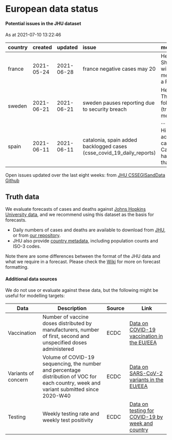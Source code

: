 European data status
================

#### Potential issues in the JHU dataset

As at 2021-07-10 13:22:46

| country | created    | updated    | issue                                                                     | message                                            | url                                                      |
| :------ | :--------- | :--------- | :------------------------------------------------------------------------ | :------------------------------------------------- | :------------------------------------------------------- |
| france  | 2021-05-24 | 2021-06-28 | france negative cases may 20                                              | Hello all, Shortly, we will be merging in a PR th… | <https://github.com/CSSEGISandData/COVID-19/issues/4125> |
| sweden  | 2021-06-21 | 2021-06-21 | sweden pauses reporting due to security breach                            | Hello all, The following (translated) message is … | <https://github.com/CSSEGISandData/COVID-19/issues/4264> |
| spain   | 2021-06-11 | 2021-06-11 | catalonia, spain added backlogged cases (csse\_covid\_19\_daily\_reports) | Hi all, active cases in Catalonia have more than … | <https://github.com/CSSEGISandData/COVID-19/issues/4219> |

Open issues updated over the last eight weeks: from [JHU CSSEGISandData
Github](https://github.com/CSSEGISandData/COVID-19/)

## Truth data

We evaluate forecasts of cases and deaths against [Johns Hopkins
University data](https://github.com/CSSEGISandData/COVID-19), and we
recommend using this dataset as the basis for forecasts.

  - Daily numbers of cases and deaths are available to download from
    [JHU](https://github.com/CSSEGISandData/COVID-19/tree/master/csse_covid_19_data/csse_covid_19_time_series),
    or from [our
    repository](https://github.com/epiforecasts/covid19-forecast-hub-europe/data-truth).
  - JHU also provide [country
    metadata](https://github.com/CSSEGISandData/COVID-19/blob/master/csse_covid_19_data/UID_ISO_FIPS_LookUp_Table.csv),
    including population counts and ISO-3 codes.

Note there are some differences between the format of the JHU data and
what we require in a forecast. Please check the
[Wiki](https://github.com/epiforecasts/covid19-forecast-hub-europe/wiki/Targets-and-horizons#truth-data)
for more on forecast formatting.

#### Additional data sources

We do not use or evaluate against these data, but the following might be
useful for modelling targets:

| Data                | Description                                                                                                                              | Source | Link                                                                                                                            |
| ------------------- | ---------------------------------------------------------------------------------------------------------------------------------------- | ------ | ------------------------------------------------------------------------------------------------------------------------------- |
| Vaccination         | Number of vaccine doses distributed by manufacturers, number of first, second and unspecified doses administered                         | ECDC   | [Data on COVID-19 vaccination in the EU/EEA](https://www.ecdc.europa.eu/en/publications-data/data-covid-19-vaccination-eu-eea)  |
| Variants of concern | Volume of COVID-19 sequencing, the number and percentage distribution of VOC for each country, week and variant submitted since 2020-W40 | ECDC   | [Data on SARS-CoV-2 variants in the EU/EEA](https://www.ecdc.europa.eu/en/publications-data/data-virus-variants-covid-19-eueea) |
| Testing             | Weekly testing rate and weekly test positivity                                                                                           | ECDC   | [Data on testing for COVID-19 by week and country](https://www.ecdc.europa.eu/en/publications-data/covid-19-testing)            |
